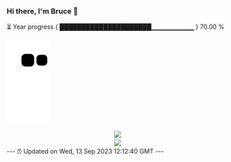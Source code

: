 ### Hi there, I'm Bruce 👋
⏳ Year progress { █████████████████████▁▁▁▁▁▁▁▁▁ } 70.00 %

![](https://raw.githubusercontent.com/Swiftie13st/Swiftie13st/main/assets/github-contribution-grid-snake.svg)


<div align="center"> <img src="https://metrics.lecoq.io/Swiftie13st?template=classic&config.timezone=Asia%2FShanghai"> </div>

<div align="center"> <img src="https://github-readme-streak-stats.herokuapp.com/?user=Swiftie13st" /> </div>
---
⏰ Updated on Wed, 13 Sep 2023 12:12:40 GMT
---

